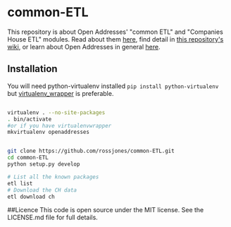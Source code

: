 common-ETL
==========
This repository is about Open Addresses' "common ETL" and "Companies House ETL" modules. Read about them [here](http://openaddressesuk.org/docs), find detail in [this repository's wiki](https://github.com/OpenAddressesUK/common-ETL/wiki), or learn about Open Addresses in general [here](http://openaddressesuk.org). 

## Installation

You will need python-virtualenv installed ```pip install python-virtualenv``` but [virtualenv_wrapper](https://virtualenvwrapper.readthedocs.org/en/latest/) is preferable.

```bash

virtualenv . --no-site-packages
. bin/activate
#or if you have virtualenvwrapper
mkvirtualenv openaddresses


git clone https://github.com/rossjones/common-ETL.git
cd common-ETL
python setup.py develop

# List all the known packages
etl list
# Download the CH data
etl download ch

```


##Licence
This code is open source under the MIT license. See the LICENSE.md file for full details.